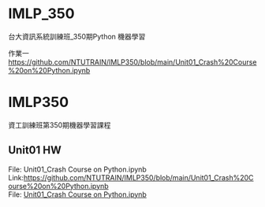 # IMLP_350
台大資訊系統訓練班_350期Python 機器學習 

作業一   https://github.com/NTUTRAIN/IMLP350/blob/main/Unit01_Crash%20Course%20on%20Python.ipynb

# IMLP350
資工訓練班第350期機器學習課程

## Unit01 HW ##
  File: Unit01_Crash Course on Python.ipynb  <br> Link:https://github.com/NTUTRAIN/IMLP350/blob/main/Unit01_Crash%20Course%20on%20Python.ipynb <br>
  File: [Unit01_Crash Course on Python.ipynb](https://github.com/NTUTRAIN/IMLP350/blob/main/Unit01_Crash%20Course%20on%20Python.ipynb)
